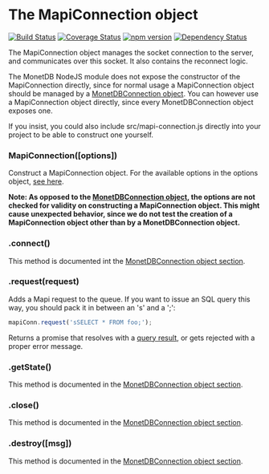 # The MapiConnection object

[![Build Status](https://travis-ci.org/MonetDB/monetdb-nodejs.svg)](https://travis-ci.org/MonetDB/monetdb-nodejs)
[![Coverage Status](https://coveralls.io/repos/MonetDB/monetdb-nodejs/badge.svg?branch=master&service=github)](https://coveralls.io/github/MonetDB/monetdb-nodejs?branch=master)
[![npm version](https://badge.fury.io/js/monetdb.svg)](https://badge.fury.io/js/monetdb)
[![Dependency Status](https://david-dm.org/MonetDB/monetdb-nodejs.svg)](https://david-dm.org/MonetDB/monetdb-nodejs)

The MapiConnection object manages the socket connection to the server, and communicates over this socket. 
It also contains the reconnect logic.

The MonetDB NodeJS module does not expose the constructor of the MapiConnection directly, since for normal usage a 
MapiConnection object should be managed by a [MonetDBConnection object](https://github.com/MonetDB/monetdb-nodejs#mdbconnection).
You can however use a MapiConnection object directly, since every MonetDBConnection object exposes one.

If you insist, you could also include src/mapi-connection.js directly into your project to be able to construct one yourself.

<a name="constructor"></a>
### MapiConnection(\[options\])
Construct a MapiConnection object. For the available options in the options object, [see here](https://github.com/MonetDB/monetdb-nodejs#options).

**Note: As opposed to the [MonetDBConnection object](#https://github.com/MonetDB/monetdb-nodejs#mdbconnection), 
the options are not checked for validity on constructing a MapiConnection object. This might cause unexpected behavior,
since we do not test the creation of a MapiConnection object other than by a MonetDBConnection object.**

<a name="connect"></a>
### .connect()
This method is documented int the [MonetDBConnection object section](https://github.com/MonetDB/monetdb-nodejs#mdbconnection_connect).

<a name="request"></a>
### .request(request)
Adds a Mapi request to the queue. If you want to issue an SQL query this way, you should pack it in between an 's' and a ';':

```javascript
mapiConn.request('sSELECT * FROM foo;');
```

Returns a promise that resolves with a [query result](https://github.com/MonetDB/monetdb-nodejs#mdbconnection_query), or
gets rejected with a proper error message.

<a name="getstate"></a>
### .getState()
This method is documented in the [MonetDBConnection object section](https://github.com/MonetDB/monetdb-nodejs#mdbconnection_getstate).


<a name="close"></a>
### .close()
This method is documented in the [MonetDBConnection object section](https://github.com/MonetDB/monetdb-nodejs#mdbconnection_close).


<a name="destroy"></a>
### .destroy(\[msg\])
This method is documented in the [MonetDBConnection object section](https://github.com/MonetDB/monetdb-nodejs#mdbconnection_destroy).

